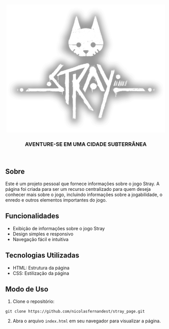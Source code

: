 <h3 align="center"><img src="https://github.com/nicolasfernandest/stray_page/blob/main/imagens/stray-white-logo-shadow.png" height="400"></h3>
<h3 align="center">AVENTURE-SE EM UMA CIDADE SUBTERRÂNEA</h3> <br>

<h2> Sobre </h2>
<p>Este é um projeto pessoal que fornece informações sobre o jogo Stray.
A página foi criada para ser um recurso centralizado para quem deseja conhecer mais sobre o jogo, incluindo informações sobre a jogabilidade, o enredo e outros elementos importantes do jogo.</p>

<h2> Funcionalidades </h2>

- Exibição de informações sobre o jogo Stray
- Design simples e responsivo
- Navegação fácil e intuitiva

<h2> Tecnologias Utilizadas </h2>

- HTML: Estrutura da página
- CSS: Estilização da página

<h2> Modo de Uso </h2>

1. Clone o repositório: <br>
```
git clone https://github.com/nicolasfernandest/stray_page.git
```
2. Abra o arquivo `index.html` em seu navegador para visualizar a página.
